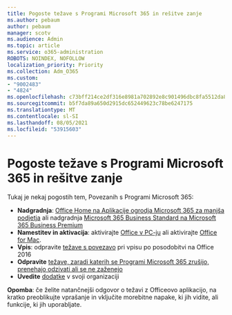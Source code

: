 ```yaml
---
title: Pogoste težave s Programi Microsoft 365 in rešitve zanje
ms.author: pebaum
author: pebaum
manager: scotv
ms.audience: Admin
ms.topic: article
ms.service: o365-administration
ROBOTS: NOINDEX, NOFOLLOW
localization_priority: Priority
ms.collection: Adm_O365
ms.custom:
- "9002483"
- "4824"
ms.openlocfilehash: c73bff214ce2df316e8981a702892e8c901496dbc8fa5512da82ff6f79cce1e2
ms.sourcegitcommit: b5f7da89a650d2915dc652449623c78be6247175
ms.translationtype: MT
ms.contentlocale: sl-SI
ms.lasthandoff: 08/05/2021
ms.locfileid: "53915603"
---
```

# <a name="common-issues-and-resolutions-with-microsoft-365-apps"></a>Pogoste težave s Programi Microsoft 365 in rešitve zanje

Tukaj je nekaj pogostih tem, Povezanih s Programi Microsoft 365:

- **Nadgradnja**:  [Office Home na Aplikacije ogrodja Microsoft 365 za manjša podjetja](https://support.office.com/article/how-do-i-upgrade-office-ee68f6cf-422f-464a-82ec-385f65391350#OfficeVersion=Office_365_subscription) ali nadgradnja [Microsoft 365 Business Standard na Microsoft 365 Business Premium](https://docs.microsoft.com/microsoft-365/business/migrate-to-microsoft-365-business)
- **Namestitev in aktivacija**: aktivirajte [Office v PC-ju](https://support.office.com/article/activate-office-5bd38f38-db92-448b-a982-ad170b1e187e) ali aktivirajte [Office for Mac](https://support.office.com/article/activate-office-for-mac-7f6646b1-bb14-422a-9ad4-a53410fcefb2).
- **Vpis**: odpravite [težave s povezavo](https://docs.microsoft.com/office365/troubleshoot/authentication/connection-issue-when-sign-in-office-2016) pri vpisu po posodobitvi na Office 2016
- **Odpravite** [težave, zaradi katerih se Programi Microsoft 365 zrušijo, prenehajo odzivati ali se ne zaženejo](https://docs.microsoft.com/alchemyinsights/office-apps-don't-launch-start)
- **Uvedite** [dodatke](https://docs.microsoft.com/microsoft-365/admin/manage/manage-deployment-of-add-ins?view=o365-worldwide) v svoji organizaciji

**Opomba**: če želite natančnejši odgovor o težavi z Officeovo aplikacijo, na kratko preoblikujte vprašanje in vključite morebitne napake, ki jih vidite, ali funkcije, ki jih uporabljate.
